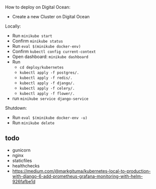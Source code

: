 How to deploy on Digital Ocean:

* Create a new Cluster on Digital Ocean 


Locally:
* Run `minikube start` 
* Confirm `minikube status` 
* Run `eval $(minikube docker-env)`
* Confirm `kubectl config current-context` 
* Open dashboard: `minikube dashboard`
* Run
    * `cd deploy/kubernetes`
    * `kubectl apply -f postgres/.` 
    * `kubectl apply -f redis/.` 
    * `kubectl apply -f django/.` 
    * `kubectl apply -f celery/.` 
    * `kubectl apply -f flower/.`
* run `minikube service django-service`
    
Shutdown:
* Run `eval $(minikube docker-env -u)`
* Run `minikube delete`

## todo
* gunicorn
* nginx
* staticfiles
* healthchecks
* https://medium.com/@markgituma/kubernetes-local-to-production-with-django-6-add-prometheus-grafana-monitoring-with-helm-926fafbe1d
 
